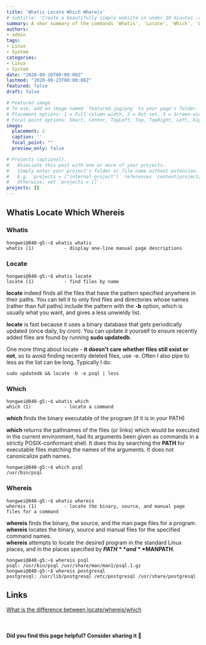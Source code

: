 ```yaml
---
title: 'Whatis Locate Which Whereis'
# subtitle: 'Create a beautifully simple website in under 10 minutes :rocket:'
summary: A shor summary of the commands 'Whatis', 'Locate', 'Which', 'Whereis'.
authors:
- admin
tags:
- Linux
- System
categories:
- Linux
- System
date: "2020-09-10T00:00:00Z"
lastmod: "2020-09-23T00:00:00Z"
featured: false
draft: false

# Featured image
# To use, add an image named `featured.jpg/png` to your page's folder.
# Placement options: 1 = Full column width, 2 = Out-set, 3 = Screen-width
# Focal point options: Smart, Center, TopLeft, Top, TopRight, Left, Right, BottomLeft, Bottom, BottomRight
image:
  placement: 2
  caption: ''
  focal_point: ""
  preview_only: false

# Projects (optional).
#   Associate this post with one or more of your projects.
#   Simply enter your project's folder or file name without extension.
#   E.g. `projects = ["internal-project"]` references `content/project/deep-learning/index.md`.
#   Otherwise, set `projects = []`.
projects: []
---
```



## Whatis Locate Which Whereis

### Whatis

    hongwei@840-g5:~$ whatis whatis
    whatis (1)           - display one-line manual page descriptions

### Locate

    hongwei@840-g5:~$ whatis locate
    locate (1)           - find files by name

**locate** indeed finds all the files that have the pattern specified anywhere in their paths. You can tell it to only find files and directories whose names (rather than full paths) include the pattern with the **-b** option, which is usually what you want, and gives a less unwieldy list.    

**locate** is fast because it uses a binary database that gets periodically updated (once daily, by cron). You can update it yourself to ensure recently added files are found by running **sudo updatedb**.  

One more thing about locate - **it doesn't care whether files still exist or not**, so to avoid finding recently deleted files, use -e. Often I also pipe to less as the list can be long. Typically I do:  

    sudo updatedb && locate -b -e psql | less

### Which

    hongwei@840-g5:~$ whatis which
    which (1)            - locate a command

**which** finds the binary executable of the program (if it is in your PATH)  

**which** returns the  pathnames of the files (or links) which would be executed in the current environment, had its arguments been given as commands in a strictly POSIX-conformant shell.  It does this by searching the **PATH** for executable files matching the names of the arguments. It does not canonicalize path names.

    hongwei@840-g5:~$ which psql
    /usr/bin/psql

### Whereis

    hongwei@840-g5:~$ whatis whereis
    whereis (1)          - locate the binary, source, and manual page files for a command

**whereis** finds the binary, the source, and the man page files for a program.  
**whereis** locates the binary, source and manual files for the specified command names.  
**whereis** attempts to locate the desired program in the standard Linux places, and in the places specified by **$PATH** and **$MANPATH**.  

    hongwei@840-g5:~$ whereis psql
    psql: /usr/bin/psql /usr/share/man/man1/psql.1.gz
    hongwei@840-g5:~$ whereis postgresql
    postgresql: /usr/lib/postgresql /etc/postgresql /usr/share/postgresql

## Links

[What is the difference between locate/whereis/which](https://askubuntu.com/questions/799776/what-is-the-difference-between-locate-whereis-which)  

<br>

#### Did you find this page helpful? Consider sharing it 🙌
